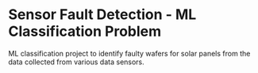 # Sensor Fault  Detection - ML Classification Problem

ML classification project to identify faulty wafers for solar panels from the data collected from various data sensors.

